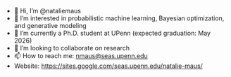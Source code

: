- 👋 Hi, I’m @nataliemaus
- 👀 I’m interested in probabilistic machine learning, Bayesian optimization, and generative modeling
- 🌱 I’m currently a Ph.D. student at UPenn (expected graduation: May 2026) 
- 💞️ I’m looking to collaborate on research
- 📫 How to reach me: nmaus@seas.upenn.edu
- Website: https://sites.google.com/seas.upenn.edu/natalie-maus/
<!---
nataliemaus/nataliemaus is a ✨ special ✨ repository because its `README.md` (this file) appears on your GitHub profile.
You can click the Preview link to take a look at your changes.
--->
